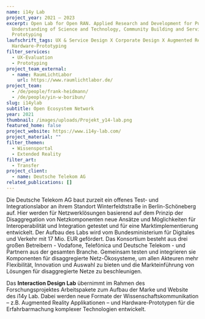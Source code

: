 ```yaml
---
name: i14y Lab
project_year: 2021 – 2023
excerpt: Open Lab for Open RAN. Applied Research and Development for Public
  Understanding of Science and Technology, Community Building and Service
  Prototyping
laufschrift_tags: UX & Service Design X Corporate Design X Augmented Reality X
  Hardware-Prototyping
filter_services:
  - UX-Evaluation
  - Prototyping
project_team_external:
  - name: RaumLichtLabor
    url: https://www.raumlichtlabor.de/
project_team:
  - /de/people/frank-heidmann/
  - /de/people/yin-w-boribun/
slug: i14ylab
subtitle: Open Ecosystem Network
year: 2021
thumbnail: /images/uploads/Projekt_y14-lab.png
featured_home: false
project_website: https://www.i14y-lab.com/
project_material: ""
filter_themen:
  - Wissensportal
  - Extended Reality
filter_art:
  - Transfer
project_client:
  - name: Deutsche Telekom AG
related_publications: []
---
```

Die Deutsche Telekom AG baut zurzeit ein offenes Test- und Integrationslabor an ihrem Standort Winterfeldtstraße in Berlin-Schöneberg auf. Hier werden für Netzwerklösungen basierend auf dem Prinzip der Disaggregation von Netzkomponenten neue Ansätze und Möglichkeiten für Interoperabilität und Integration getestet und für eine Marktimplementierung entwickelt. Der Aufbau des Labs wird vom Bundesministerium für Digitales und Verkehr mit 17 Mio. EUR gefördert. Das Konsortium besteht aus drei großen Betreibern - Vodafone, Telefónica und Deutsche Telekom - und Partnern aus der gesamten Branche. Gemeinsam testen und integrieren sie Komponenten für disaggregierte Netz-Ökosysteme, um allen Akteuren mehr Flexibilität, Innovation und Auswahl zu bieten und die Markteinführung von Lösungen für disaggregierte Netze zu beschleunigen.

Das **Interaction Design Lab** übernimmt im Rahmen des Forschungsprojektes Arbeitspakete zum Aufbau der Marke und Website des i14y Lab. Dabei werden neue Formate der Wissenschaftskommunikation – z.B. Augmented Reality Applikationen – und Hardware-Prototypen für die Erfahrbarmachung komplexer Technologien entwickelt.